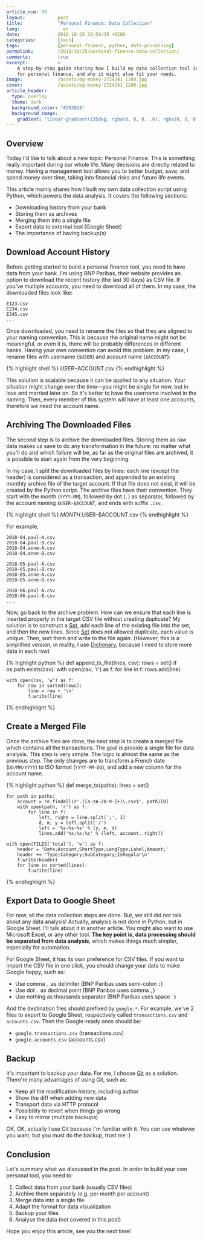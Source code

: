 ```yaml
---
article_num: 80
layout:            post
title:             "Personal Finance: Data Collection"
lang:                en
date:              2018-10-25 19:58:38 +0200
categories:        [tech]
tags:              [personal-finance, python, data-processing]
permalink:         /2018/10/25/personal-finance-data-collection/
comments:          true
excerpt:           >
    A step-by-step guide sharing how I build my data collection tool in Python
    for personal finance, and why it might also fit your needs.
image:             /assets/bg-money-2724241_1280.jpg
cover:             /assets/bg-money-2724241_1280.jpg
article_header:
  type: overlay
  theme: dark
  background_color: "#203028"
  background_image:
    gradient: "linear-gradient(135deg, rgba(0, 0, 0, .6), rgba(0, 0, 0, .4))"
---
```


## Overview

Today I'd like to talk about a new topic: Personal Finance.
This is something really important during our whole life. Many decisions
are directly related to money. Having a management tool allows you to better
budget, save, and spend money over time, taking into financial risks and future
life events.

This article mainly shares how I built my own data collection script using
Python, which powers the data analysis. It covers the following sections:

- Downloading history from your bank 
- Storing them as archives
- Merging them into a single file
- Export data to external tool (Google Sheet)
- The importance of having backup(s)

## Download Account History

Before getting started to build a personal finance tool, you need to have data
from your bank. I'm using BNP Paribas, their website provides an option to
download the recent history (the last 30 days) as CSV file. If you've multiple
accounts, you need to download all of them. In my case, the downloaded
files look like:

```
E123.csv
E234.csv
E345.csv
...
```

Once downloaded, you need to rename the files so that they are aligned to your
naming convention. This is because the original name might not be
meaningful, or even it is, there will be probably differences in different
banks. Having your own convention can avoid this problem. In my case, I rename
files with username (`$USER`) and account name (`$ACCOUNT`):

{% highlight shell %}
$USER-$ACCOUNT.csv
{% endhighlight %}

This solution is scalable because it can be applied to any situation. Your
situation might change over the
time—you might be single for now, but in love and married later on. So it's
better to have the username involved in the naming. Then, every member of this
system will have at least one accounts, therefore we need the account name.

## Archiving The Downloaded Files

The second step is to archive the downloaded files. Storing them as raw data
makes us save to do any transformation in the future: no matter what you'll
do and which failure will be, as far as the original files are archived, it is
possible to start again from the very beginning.

In my case, I split the downloaded files by lines: each line (except the header)
is considered as a transaction, and appended to an existing monthly archive
file of the target account. If that file does not exist, it will be created by
the Python script. The archive files have their convention. They start with the
month (`YYYY-MM`), followed by dot (`.`) as separator, followed by the
account naming `$USER-$ACCOUNT`, and ends with suffix `.csv`.

{% highlight shell %}
$MONTH.$USER-$ACCOUNT.csv
{% endhighlight %}

For example,

```
2018-04.paul-A.csv
2018-04.paul-B.csv
2018-04.anne-A.csv
2018-04.anne-B.csv

2018-05.paul-A.csv
2018-05.paul-B.csv
2018-05.anne-A.csv
2018-05.anne-B.csv

2018-06.paul-A.csv
2018-06.paul-B.csv
...
```

Now, go back to the archive problem. How can we ensure that each line is
inserted properly in the target CSV file without creating duplicate? My solution
is to construct a [Set][set], add each line of the existing file into the set,
and then the new lines. Since [Set][set] does not allowed duplicate,
each value is unique. Then, sort them and write to the file again. (However,
this is a simplified version, in reality, I use [Dictionary][dict], because I need to store
more data in each row)

{% highlight python %}
def append_tx_file(lines, csv):
    rows = set()
    if os.path.exists(csv):
        with open(csv, 'r') as f:
            for line in f:
                rows.add(line)

    with open(csv, 'w') as f:
        for row in sorted(rows):
            line = row + '\n'
            f.write(line)
{% endhighlight %}

## Create a Merged File

Once the archive files are done, the next step is to create a merged file which
contains all the transactions. The goal is provide a single file for data
analysis. This step is very simple. The logic is almost the same as the previous
step. The only changes are to transform a French date (`DD/MM/YYYY`) to ISO
format (`YYYY-MM-DD`), and add a new column for the account name.

{% highlight python %}
def merge_tx(paths):
    lines = set()

    for path in paths:
        account = re.findall(r'.([a-zA-Z0-9-]+)\.csv$', path)[0]
        with open(path, 'r') as f:
            for line in f:
                left, right = line.split(';', 1)
                d, m, y = left.split('/')
                left = '%s-%s-%s' % (y, m, d)
                lines.add('%s;%s;%s' % (left, account, right))

    with open(FILES['total'], 'w') as f:
        header = 'Date;Account;ShortType;LongType;Label;Amount;'
        header += 'Type;Category;SubCategory;IsRegular\n'
        f.write(header)
        for line in sorted(lines):
            f.write(line)
{% endhighlight %}

## Export Data to Google Sheet

For now, all the data collection steps are done. But, we still did not talk about
any data analysis! Actually, analysis is not done in Python, but in
Google Sheet. I'll talk about it in another article. You might also want to use
Microsoft Excel, or any other tool.
**The key point is, data processing should be separated from data analysis**,
which makes things much simpler, especially for automation.

For Google Sheet, it has its own preference for CSV files. If you want to import
the CSV file in one click, you should change your data to make Google happy,
such as:

- Use comma `,` as delimiter (BNP Paribas uses semi-colon `;`)
- Use dot `.` as decimal point (BNP Paribas uses comma `,`)
- Use nothing as thousands separator (BNP Paribas uses space <code>&nbsp;</code>)

And the destination files should prefixed by `google.*`. For example, we've 2
files to export to Google Sheet, respectively called `transactions.csv` and
`accounts.csv`. Then the Google-ready ones should be:

- `google.transactions.csv` (transactions.csv)
- `google.accounts.csv` (accounts.csv)

## Backup

It's important to backup your data. For me, I choose [Git][git] as a solution.
There're many advantages of using Git, such as:

- Keep all the modification history, including author
- Show the diff when adding new data
- Transport data via HTTP protocol
- Possibility to revert when things go wrong
- Easy to mirror (multiple backups)

OK, OK, actually I use Git because I'm familiar with it. You can use whatever
you want, but you must do the backup, trust me :)

## Conclusion

Let's summary what we discussed in the post. In order to build your own personal
tool, you need to:

1. Collect data from your bank (usually CSV files)
2. Archive them separately (e.g. per month per account)
3. Merge data into a single file
4. Adapt the format for data visualization
5. Backup your files
6. Analyse the data (not covered in this post)

Hope you enjoy this article, see you the next time!

[git]: https://git-scm.com/
[dict]: https://docs.python.org/3/tutorial/datastructures.html#dictionaries
[set]: https://docs.python.org/3/tutorial/datastructures.html#sets
